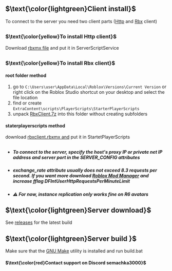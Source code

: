 ## $\text{\color{lightgreen}Client install}$
To connect to the server you need two client parts ([Http](https://github.com/semachkin/HttpRobloxServer/tree/master?tab=readme-ov-file#textcoloryellowto-install-http-client) and [Rbx](https://github.com/semachkin/HttpRobloxServer/tree/master?tab=readme-ov-file#textcoloryellowto-install-rbx-client) client)
##
### $\text{\color{yellow}To install Http client}$
Download [rbxmx file](https://github.com/semachkin/HttpRobloxServer/releases/download/HttpClient/httpclient.rbxmx) and put it in ServerScriptService
##
### $\text{\color{yellow}To install Rbx client}$
#### root folder method
1. go to `C:\Users\user\AppData\Local\Roblox\Versions\Current Version` or right click on the Roblox Studio shortcut on your desktop and select the file location
2. find or create `ExtraContent\scripts\PlayerScripts\StarterPlayerScripts`
3. unpack [RbxClient.7z](https://github.com/semachkin/HttpRobloxServer/releases/download/RbxClient/RbxClient.7z) into this folder without creating subfolders
#### staterplayerscripts method
download [rbxclient.rbxmx and](https://github.com/semachkin/HttpRobloxServer/releases/download/RbxClient/rbxclient.rbxmx) put it in StartetPlayerScripts
##
 - ##### To connect to the server, specify the host's proxy IP or private net IP address and server port in the SERVER_CONFIG attributes
 - ##### exchange_rate attribute usually does not exceed 8.3 requests per second. If you want more download [Roblox Mod Manager](https://github.com/MaximumADHD/Roblox-Studio-Mod-Manager) and increase fflag DFIntUserHttpRequestsPerMinuteLimit
- ##### ⚠️ For now, instance replication only works fine on R6 avatars
## $\text{\color{lightgreen}Server download}$
See [releases](https://github.com/semachkin/HttpRobloxServer/releases/tag/Server) for the latest build

## $\text{\color{lightgreen}Server build }$
Make sure that the [GNU Make](https://www.gnu.org/software/make/) utility is installed and run build.bat

#### $\text{\color{red}Contact support on Discord semachka3000}$
